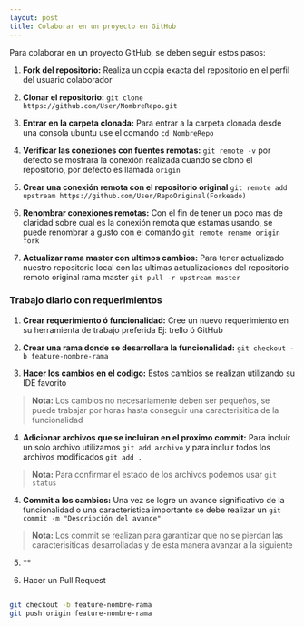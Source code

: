 ```yaml
---
layout: post
title: Colaborar en un proyecto en GitHub
---
```


Para colaborar en un proyecto GitHub, se deben seguir estos pasos:

1. **Fork del repositorio:** Realiza un copia exacta del repositorio en el perfil del usuario colaborador
2. **Clonar el repositorio:** 
  `
  git clone https://github.com/User/NombreRepo.git
  `
  
3. **Entrar en la carpeta clonada:** Para entrar a la carpeta clonada desde una consola ubuntu use el comando `cd NombreRepo`

 
4. **Verificar las conexiones con fuentes remotas:** `git remote -v` por defecto se mostrara la conexión realizada cuando se clono el repositorio, por defecto es llamada `origin`
 
5. **Crear una conexión remota con el repositorio original** `git remote add upstream https://github.com/User/RepoOriginal(Forkeado)`

6. **Renombrar conexiones remotas:** Con el fin de tener un poco mas de claridad sobre cual es la conexión remota que estamas usando, se puede renombrar a gusto con el comando `git remote rename origin fork`

7. **Actualizar rama master con ultimos cambios:** Para tener actualizado nuestro repositorio local con las ultimas actualizaciones del repositorio remoto original rama master `git pull -r upstream master`

### Trabajo diario con requerimientos

1. **Crear requerimiento ó funcionalidad:** Cree un nuevo requerimiento en su herramienta de trabajo preferida Ej: trello ó GitHub

2. **Crear una rama donde se desarrollara la funcionalidad:** `git checkout -b feature-nombre-rama`
3. **Hacer los cambios en el codigo:** Estos cambios se realizan utilizando su IDE favorito 
> **Nota:** Los cambios no necesariamente deben ser pequeños, se puede trabajar por horas hasta conseguir una caracterisitica de la funcionalidad

4. **Adicionar archivos que se incluiran en el proximo commit:** Para incluir un solo archivo utilizamos `git add archivo` y para incluir todos los archivos modificados `git add .`

> **Nota:** Para confirmar el estado de los archivos podemos usar `git status`

4. **Commit a los cambios:** Una vez se logre un avance significativo de la funcionalidad o una caracteristica importante se debe realizar un `git commit -m "Descripción del avance"`

> **Nota:** Los commit se realizan para garantizar que no se pierdan las caracterisiticas desarrolladas y de esta manera avanzar a la siguiente

5. **

7. Hacer un Pull Request

```sh

git checkout -b feature-nombre-rama
git push origin feature-nombre-rama
```
<!-- Next you can update your site name, avatar and other options using the _config.yml file in the root of your repository (shown below).

![_config.yml]({{ site.baseurl }}/images/config.png)

The easiest way to make your first post is to edit this one. Go into /_posts/ and update the Hello World markdown file. For more instructions head over to the [Jekyll Now repository](https://github.com/barryclark/jekyll-now) on GitHub. -->
